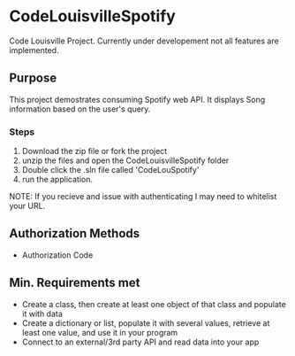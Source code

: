 # CodeLouisvilleSpotify
Code Louisville Project. Currently under developement not all features are implemented.

## Purpose
This project demostrates consuming Spotify web API. It displays Song information based on the user's query. 
### Steps 
1. Download the zip file or fork the project
2. unzip the files and open the CodeLouisvilleSpotify folder 
3. Double click the .sln file called 'CodeLouSpotify'
4. run the application.

NOTE: If you recieve and issue with authenticating I may need to whitelist your URL.
## Authorization Methods
 - Authorization Code

## Min. Requirements met
- Create a class, then create at least one object of that class and populate it with data
- Create a dictionary or list, populate it with several values, retrieve at least one value, and use it in your program
- Connect to an external/3rd party API and read data into your app
